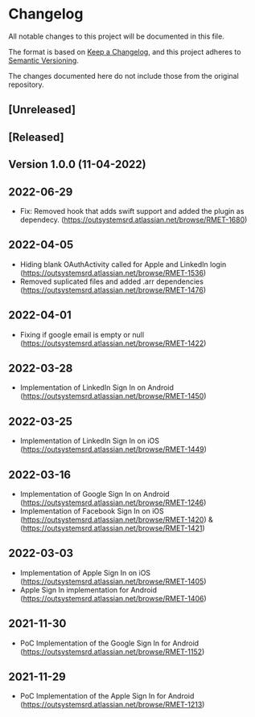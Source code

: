 # Changelog
All notable changes to this project will be documented in this file.

The format is based on [Keep a Changelog](https://keepachangelog.com/en/1.0.0/),
and this project adheres to [Semantic Versioning](https://semver.org/spec/v2.0.0.html).

The changes documented here do not include those from the original repository.

## [Unreleased]

## [Released]

## Version 1.0.0 (11-04-2022)

## 2022-06-29
- Fix: Removed hook that adds swift support and added the plugin as dependecy. (https://outsystemsrd.atlassian.net/browse/RMET-1680)

## 2022-04-05
- Hiding blank OAuthActivity called for Apple and LinkedIn login (https://outsystemsrd.atlassian.net/browse/RMET-1536)
- Removed suplicated files and added .arr dependencies (https://outsystemsrd.atlassian.net/browse/RMET-1476)

## 2022-04-01
- Fixing if google email is empty or null (https://outsystemsrd.atlassian.net/browse/RMET-1422)

## 2022-03-28
- Implementation of LinkedIn Sign In on Android (https://outsystemsrd.atlassian.net/browse/RMET-1450)

## 2022-03-25
- Implementation of LinkedIn Sign In on iOS (https://outsystemsrd.atlassian.net/browse/RMET-1449)

## 2022-03-16
- Implementation of Google Sign In on Android (https://outsystemsrd.atlassian.net/browse/RMET-1246)
- Implementation of Facebook Sign In on iOS (https://outsystemsrd.atlassian.net/browse/RMET-1420) & (https://outsystemsrd.atlassian.net/browse/RMET-1421)

## 2022-03-03
- Implementation of Apple Sign In on iOS (https://outsystemsrd.atlassian.net/browse/RMET-1405)
- Apple Sign In implementation for Android (https://outsystemsrd.atlassian.net/browse/RMET-1406)

## 2021-11-30
- PoC Implementation of the Google Sign In for Android (https://outsystemsrd.atlassian.net/browse/RMET-1152)

## 2021-11-29
- PoC Implementation of the Apple Sign In for Android (https://outsystemsrd.atlassian.net/browse/RMET-1213)
